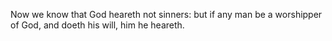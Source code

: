 Now we know that God heareth not sinners: but if any man be a worshipper of God, and doeth his will, him he heareth.
